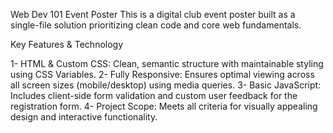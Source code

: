 Web Dev 101 Event Poster
This is a digital club event poster built as a single-file solution prioritizing clean code and core web fundamentals.

Key Features & Technology

1- HTML & Custom CSS: Clean, semantic structure with maintainable styling using CSS Variables.
2- Fully Responsive: Ensures optimal viewing across all screen sizes (mobile/desktop) using media queries.
3- Basic JavaScript: Includes client-side form validation and custom user feedback for the registration form.
4- Project Scope: Meets all criteria for visually appealing design and interactive functionality.
